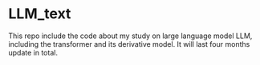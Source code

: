 # LLM_text
This repo include the code about my study on large language model LLM, including the transformer and its derivative model. It will last four months update in total.
